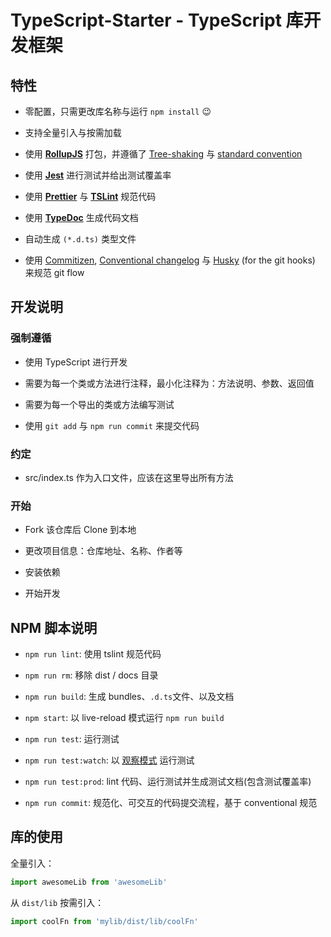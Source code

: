 # TypeScript-Starter - TypeScript 库开发框架

## 特性

 - 零配置，只需更改库名称与运行 `npm install` :wink:

 - 支持全量引入与按需加载

 - 使用 **[RollupJS](https://rollupjs.org/)** 打包，并遵循了 [Tree-shaking](https://alexjoverm.github.io/2017/03/06/Tree-shaking-with-Webpack-2-TypeScript-and-Babel/) 与 [standard convention](http://2ality.com/2017/04/setting-up-multi-platform-packages.html)

 - 使用 **[Jest](http://facebook.github.io/jest/)** 进行测试并给出测试覆盖率

 - 使用 **[Prettier](https://github.com/prettier/prettier)** 与 **[TSLint](https://palantir.github.io/tslint/)** 规范代码

 - 使用 **[TypeDoc](http://typedoc.org/)** 生成代码文档

 - 自动生成 `(*.d.ts)` 类型文件

 - 使用 [Commitizen](https://github.com/commitizen/cz-cli), [Conventional changelog](https://github.com/conventional-changelog/conventional-changelog) 与 [Husky](https://github.com/typicode/husky) (for the git hooks) 来规范 git flow

## 开发说明

### 强制遵循

- 使用 TypeScript 进行开发

- 需要为每一个类或方法进行注释，最小化注释为：方法说明、参数、返回值

- 需要为每一个导出的类或方法编写测试

- 使用 `git add` 与 `npm run commit` 来提交代码

### 约定

- src/index.ts 作为入口文件，应该在这里导出所有方法

### 开始

- Fork 该仓库后 Clone 到本地

- 更改项目信息：仓库地址、名称、作者等

- 安装依赖

- 开始开发

## NPM 脚本说明

 - `npm run lint`: 使用 tslint 规范代码

 - `npm run rm`: 移除 dist / docs 目录

 - `npm run build`: 生成 bundles、`.d.ts`文件、以及文档

 - `npm start`: 以 live-reload 模式运行 `npm run build`

 - `npm run test`: 运行测试

 - `npm run test:watch`: 以 [观察模式](http://facebook.github.io/jest/docs/cli.html#watch) 运行测试

 - `npm run test:prod`: lint 代码、运行测试并生成测试文档(包含测试覆盖率)

 - `npm run commit`: 规范化、可交互的代码提交流程，基于 conventional 规范

## 库的使用

全量引入：

```javascript
import awesomeLib from 'awesomeLib'
```

从 `dist/lib` 按需引入：

```javascript
import coolFn from 'mylib/dist/lib/coolFn'
```

